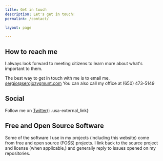 ```yaml
---
title: Get in touch
description: Let's get in touch!
permalink: /contact/

layout: page

---
```


## How to reach me
I always look forward to meeting citizens to learn more about what's important to them.

The best way to get in touch with me is to email me.
[sergio@sergiozygmunt.com](mailto:sergio@sergiozygmunt.com)
You can also call my office at (650) 473-5149


## Social
Follow me on [Twitter](https://twitter.com/sergiozygmunt){: .usa-external_link}

## Free and Open Source Software
Some of the software I use in my projects (including this website) come from free and open source (FOSS) projects. I link back to the source project and license (when applicable,) and generally reply to issues opened on my repositories.
